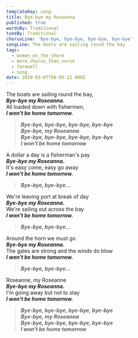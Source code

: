 ```yaml
---
templateKey: song
title: Bye-bye my Roseanna
published: true
wordsBy: Traditional
tuneBy: Traditional
chorusLine: 'Bye-bye, bye-bye, bye-bye, bye-bye'
songLine: The boats are sailing round the bay
tags:
  - women_on_the_shore
  - more_chorus_than_verse
  - farewell
  - song
date: 2019-03-07T08:05:12.000Z
---
```

The boats are sailing round the bay,\
***Bye-bye my Roseanna.***\
All loaded down with fishermen,\
***I won't be home tomorrow.***

> ***Bye-bye, bye-bye, bye-bye, bye-bye\
Bye-bye, my Roseanna\
Bye-bye, bye-bye, bye-bye, bye-bye\
I won't be home tomorrow***

A dollar a day is a fisherman's pay\
***Bye-bye my Roseanna.***\
It's easy come, easy go away\
***I won't be home tomorrow.***

> ***Bye-bye, bye-bye...***

We're leaving port at break of day\
***Bye-bye my Roseanna.***\
We're sailing out across the bay\
***I won't be home tomorrow.***

> ***Bye-bye, bye-bye...***

Around the horn we must go\
***Bye-bye my Roseanna.***\
The gales are strong and the winds do blow\
***I won't be home tomorrow.***

> ***Bye-bye, bye-bye...***

Roseanne, my Roseanne\
***Bye-bye my Roseanna.***\
I'm going away but not to stay\
***I won't be home tomorrow.***

> ***Bye-bye, bye-bye, bye-bye, bye-bye\
Bye-bye, my Roseanna\
Bye-bye, bye-bye, bye-bye, bye-bye\
I won't be home tomorrow***

